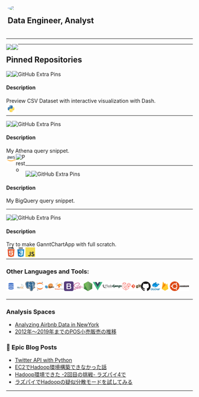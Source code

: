 <img align="left" src="https://avatars.githubusercontent.com/u/47899653?s=460&u=4d045aeb2a755a4e55078c873efe12848d93a220&v=4" style="width:15vw;height:auto;border-radius: 50%;margin:4px;" />
<div align="left" style="padding:4px;">
  <h2>Data Engineer, Analyst</h2>
  
</div>

<hr>
<a href="https://github.com/anuraghazra/github-readme-stats" width=50% >
  <img align="left" src="https://github-readme-stats.vercel.app/api?username=YaCpotato&count_private=true&show_icons=true" />
</a>
<a href="https://github.com/anuraghazra/github-readme-stats" width=50%>
  <img align="left" src="https://github-readme-stats.vercel.app/api/top-langs/?username=YaCpotato&layout=compact" />
</a>
<hr>

## Pinned Repositories

![GitHub Extra Pins](https://github-readme-stats.vercel.app/api/pin/?username=YaCpotato&repo=Dash-dataset-view)
<a href="https://github.com/YaCpotato/Dash-dataset-view">
  <img align="left" src="https://github-readme-stats.vercel.app/api/pin/?username=YaCpotato&repo=Dash-dataset-view" />
</a>
#### Description
Preview CSV Dataset with interactive visualization with Dash.<br>
<img align="left" alt="Python" width="26px" src="https://raw.githubusercontent.com/github/explore/80688e429a7d4ef2fca1e82350fe8e3517d3494d/topics/python/python.png" /><br>
<hr>

![GitHub Extra Pins](https://github-readme-stats.vercel.app/api/pin/?username=YaCpotato&repo=Athena--)
<a href="https://github.com/YaCpotato/Athena--">
  <img align="left" src="https://github-readme-stats.vercel.app/api/pin/?username=YaCpotato&repo=Athena--" />
</a>
#### Description
My Athena query snippet.<br>
<img align="left" alt="AWS" width="26px" src="https://raw.githubusercontent.com/github/explore/fbceb94436312b6dacde68d122a5b9c7d11f9524/topics/aws/aws.png" />
<img align="left" alt="Presto" width="26px" src="https://user-images.githubusercontent.com/47899653/112152062-3a9d5480-8c25-11eb-8b62-cceecd56edc1.png" /><br>
<hr>

![GitHub Extra Pins](https://github-readme-stats.vercel.app/api/pin/?username=YaCpotato&repo=BigQuery)
<a href="https://github.com/YaCpotato/BigQuery">
  <img align="left" src="https://github-readme-stats.vercel.app/api/pin/?username=YaCpotato&repo=BigQuery" />
</a>
#### Description
My BigQuery query snippet.<br>
<hr>

![GitHub Extra Pins](https://github-readme-stats.vercel.app/api/pin/?username=YaCpotato&repo=GanttChart)
<a href="https://github.com/YaCpotato/GanttChart">
  <img align="left" src="https://github-readme-stats.vercel.app/api/pin/?username=YaCpotato&repo=GanttChart" />
</a>
#### Description
Try to make GanntChartApp with full scratch.<br>
<img align="left" alt="HTML5" width="26px" src="https://raw.githubusercontent.com/github/explore/80688e429a7d4ef2fca1e82350fe8e3517d3494d/topics/html/html.png" />
<img align="left" alt="CSS3" width="26px" src="https://raw.githubusercontent.com/github/explore/80688e429a7d4ef2fca1e82350fe8e3517d3494d/topics/css/css.png" />
<img align="left" alt="JavaScript" width="26px" src="https://raw.githubusercontent.com/github/explore/80688e429a7d4ef2fca1e82350fe8e3517d3494d/topics/javascript/javascript.png" /><br>
<hr>

### Other Languages and Tools:

<!--Data Engineering-->
<img align="left" alt="SQL" width="26px" src="https://raw.githubusercontent.com/github/explore/80688e429a7d4ef2fca1e82350fe8e3517d3494d/topics/sql/sql.png" />
<img align="left" alt="MySQL" width="26px" src="https://raw.githubusercontent.com/github/explore/80688e429a7d4ef2fca1e82350fe8e3517d3494d/topics/mysql/mysql.png" />
<img align="left" alt="Postgres" width="26px" src="https://raw.githubusercontent.com/github/explore/80688e429a7d4ef2fca1e82350fe8e3517d3494d/topics/postgresql/postgresql.png" />
<img align="left" alt="Jupyter" width="26px" src="https://raw.githubusercontent.com/github/explore/80688e429a7d4ef2fca1e82350fe8e3517d3494d/topics/jupyter-notebook/jupyter-notebook.png" />
<img align="left" alt="ScikitLearn" width="26px" src="https://raw.githubusercontent.com/github/explore/80688e429a7d4ef2fca1e82350fe8e3517d3494d/topics/scikit-learn/scikit-learn.png" />
<img align="left" alt="Tensorflow" width="26px" src="https://raw.githubusercontent.com/github/explore/80688e429a7d4ef2fca1e82350fe8e3517d3494d/topics/tensorflow/tensorflow.png" />
<!--End Data Engineering-->

<!--Web Programming-->
<img align="left" alt="BootStrap" width="26px" src="https://raw.githubusercontent.com/github/explore/80688e429a7d4ef2fca1e82350fe8e3517d3494d/topics/bootstrap/bootstrap.png" />
<img align="left" alt="Sass" width="26px" src="https://raw.githubusercontent.com/github/explore/80688e429a7d4ef2fca1e82350fe8e3517d3494d/topics/sass/sass.png" />
<img align="left" alt="Node.js" width="26px" src="https://raw.githubusercontent.com/github/explore/80688e429a7d4ef2fca1e82350fe8e3517d3494d/topics/nodejs/nodejs.png" />
<img align="left" alt="Vuejs" width="26px" src="https://raw.githubusercontent.com/github/explore/80688e429a7d4ef2fca1e82350fe8e3517d3494d/topics/vue/vue.png" />

<img align="left" alt="Flask" width="26px" src="https://raw.githubusercontent.com/github/explore/80688e429a7d4ef2fca1e82350fe8e3517d3494d/topics/flask/flask.png" />
<img align="left" alt="Django" width="26px" src="https://raw.githubusercontent.com/github/explore/80688e429a7d4ef2fca1e82350fe8e3517d3494d/topics/django/django.png" />
<img align="left" alt="Laravel" width="26px" src="https://raw.githubusercontent.com/github/explore/56a826d05cf762b2b50ecbe7d492a839b04f3fbf/topics/laravel/laravel.png" />
<!--End Web Programming-->

<!--Cloud Engineering-->
<!--End Cloud Engineering-->

<!--Other Engineering-->
<img align="left" alt="Git" width="26px" src="https://raw.githubusercontent.com/github/explore/80688e429a7d4ef2fca1e82350fe8e3517d3494d/topics/git/git.png" />
<img align="left" alt="GitHub" width="26px" src="https://raw.githubusercontent.com/github/explore/78df643247d429f6cc873026c0622819ad797942/topics/github/github.png" />
<img align="left" alt="Docker" width="26px" src="https://raw.githubusercontent.com/github/explore/80688e429a7d4ef2fca1e82350fe8e3517d3494d/topics/docker/docker.png" />
<img align="left" alt="Firebase" width="26px" src="https://raw.githubusercontent.com/github/explore/80688e429a7d4ef2fca1e82350fe8e3517d3494d/topics/firebase/firebase.png" />
<!--End Other Engineering-->

<img align="left" alt="Ubuntu" width="26px" src="https://raw.githubusercontent.com/github/explore/80688e429a7d4ef2fca1e82350fe8e3517d3494d/topics/ubuntu/ubuntu.png" />
<img align="left" alt="Minecraft" width="26px" src="https://raw.githubusercontent.com/github/explore/80688e429a7d4ef2fca1e82350fe8e3517d3494d/topics/minecraft/minecraft.png" />

<br />
<br />

---
### Analysis Spaces
- [Analyzing Airbnb Data in NewYork](https://zenn.dev/yassh_i/scraps/f99608c656af3b)
- [2012年～2019年までのPOS小売販売の推移](https://public.tableau.com/profile/yasshieeee#!/vizhome/1_15959457613200/sheet16)

### 📕 Epic Blog Posts
<!-- BLOG-POST-LIST:START -->
- [Twitter API with Python](https://yasshieeee.hatenablog.com/entry/2020/05/07/164010?_ga=2.201294186.592220747.1597242419-673425823.1561356622)
- [EC2でHadoop環境構築できなかった話](https://zenn.dev/yassh_i/articles/6c5cab552c3b49/)
- [Hadoop環境できた -2回目の挑戦- ラズパイ4で](https://zenn.dev/yassh_i/articles/33d00fb94e7adb/)
- [ラズパイでHadoopの疑似分散モードを試してみる](https://zenn.dev/yassh_i/articles/d062a59053324a/)
<!-- BLOG-POST-LIST:END -->

---
